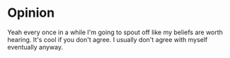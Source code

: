# Opinion

Yeah every once in a while I'm going to spout off like my beliefs are worth
hearing.  It's cool if you don't agree.  I usually don't agree with myself
eventually anyway.

[cooperation-greatest-value]: /cooperation-greatest-value/ "Cooperation is the Greatest Value"
